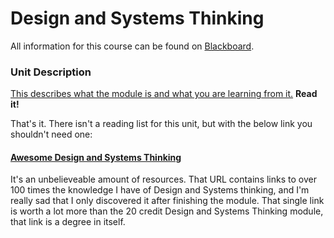 # Design and Systems Thinking
All information for this course can be found on [Blackboard](https://www.ole.bris.ac.uk/).

### Unit Description
[This describes what the module is and what you are learning from it.](https://www.bris.ac.uk/unit-programme-catalogue/UnitDetails.jsa?ayrCode=18%2F19&unitCode=INOV10001)  **Read it!**

That's it. There isn't a reading list for this unit, but with the below link you shouldn't need one:

#### [Awesome Design and Systems Thinking](https://github.com/robinstickel/awesome-design-principles#readme) 

It's an unbelieveable amount of resources. That URL contains links to over 100 times the knowledge I have of Design and Systems thinking, and I'm really sad that I only discovered it after finishing the module. That single link is worth a lot more than the 20 credit Design and Systems Thinking module, that link is a degree in itself.



